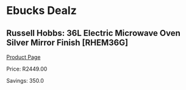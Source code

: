
# Ebucks Dealz
## Russell Hobbs: 36L Electric Microwave Oven Silver Mirror Finish [RHEM36G]
[Product Page](https://www.ebucks.com/web/shop/productSelected.do?prodId=779050567&catId=704989856)

Price: R2449.00

Savings: 350.0


	